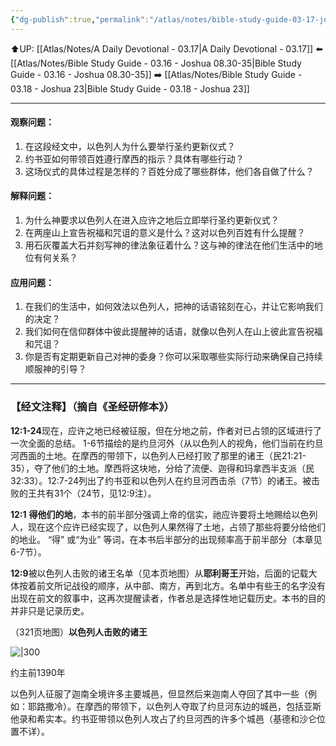 ```yaml
---
{"dg-publish":true,"permalink":"/atlas/notes/bible-study-guide-03-17-joshua-12-07-13-13/"}
---
```


⬆️UP: [[Atlas/Notes/A Daily Devotional - 03.17\|A Daily Devotional - 03.17]]
⬅️ [[Atlas/Notes/Bible Study Guide - 03.16 - Joshua 08.30-35\|Bible Study Guide - 03.16 - Joshua 08.30-35]]
➡️ [[Atlas/Notes/Bible Study Guide - 03.18 - Joshua 23\|Bible Study Guide - 03.18 - Joshua 23]] 

---

#### 观察问题：  
1. 在这段经文中，以色列人为什么要举行圣约更新仪式？  
2. 约书亚如何带领百姓遵行摩西的指示？具体有哪些行动？  
3. 这场仪式的具体过程是怎样的？百姓分成了哪些群体，他们各自做了什么？  

#### 解释问题：  
1. 为什么神要求以色列人在进入应许之地后立即举行圣约更新仪式？  
2. 在两座山上宣告祝福和咒诅的意义是什么？这对以色列百姓有什么提醒？  
3. 用石灰覆盖大石并刻写神的律法象征着什么？这与神的律法在他们生活中的地位有何关系？  

#### 应用问题：  
1. 在我们的生活中，如何效法以色列人，把神的话语铭刻在心，并让它影响我们的决定？  
2. 我们如何在信仰群体中彼此提醒神的话语，就像以色列人在山上彼此宣告祝福和咒诅？  
3. 你是否有定期更新自己对神的委身？你可以采取哪些实际行动来确保自己持续顺服神的引导？

---
### 【经文注释】（摘自《圣经研修本》）

**12:1-24**现在，应许之地已经被征服，但在分地之前，作者对已占领的区域进行了一次全面的总结。 1-6节描绘的是约旦河外（从以色列人的视角，他们当前在约旦河西面的土地。在摩西的带领下，以色列人已经打败了那里的诸王（民21:21-35），夺了他们的土地。摩西将这块地，分给了流便、迦得和玛拿西半支派（民32:33）。12:7-24列出了约书亚和以色列人在约旦河西击杀（7节）的诸王。被击败的王共有31个（24节，见12:9注）。

**12:1** **得他们的地**，本书的前半部分强调上帝的信实，祂应许要将土地赐给以色列人，现在这个应许已经实现了，以色列人果然得了土地，占领了那些将要分给他们的地业。 “得” 或“为业” 等词，在本书后半部分的出现频率高于前半部分（本章见6-7节）。

**12:9**被以色列人击败的诸王名单（见本页地图）从**耶利哥王**开始，后面的记载大体按着前文所记战役的顺序，从中部、南方，再到北方。名单中有些王的名字没有出现在前文的叙事中，这再次提醒读者，作者总是选择性地记载历史。本书的目的并非只是记录历史。

（321页地图）**以色列人击败的诸王**

![|300](https://yimawusi.net/wp-content/uploads/2022/07/map-06-07-p-321.jpg?w=706)

约主前1390年

以色列人征服了迦南全境许多主要城邑，但显然后来迦南人夺回了其中一些（例如：耶路撒冷）。在摩西的带领下，以色列人夺取了约旦河东边的城邑，包括亚斯他录和希实本。约书亚带领以色列人攻占了约旦河西的许多个城邑（基德和沙仑位置不详）。

